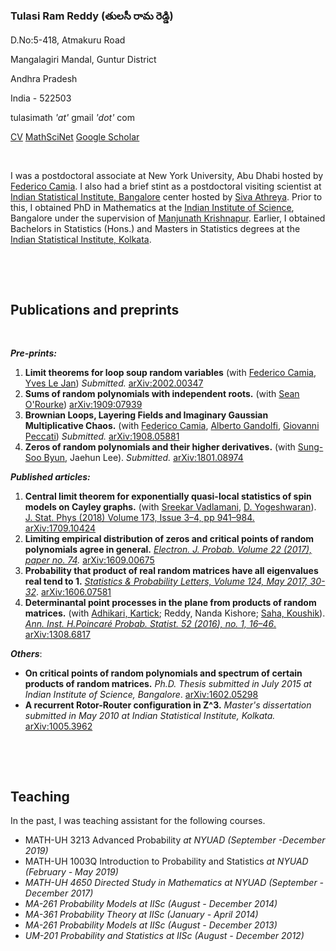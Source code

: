 <h3>Tulasi Ram Reddy (తులసీ రామ రెడ్డి)</h3>
<p>D.No:5-418, Atmakuru Road</p>
<p>Mangalagiri Mandal, Guntur District</p>
<p>Andhra Pradesh</p>
<p>India - 522503</p>
<p>tulasimath <em>&#39;at&#39;</em> gmail <em>&#39;dot&#39;</em> com</p>
<p><a href='https://www.google.com/url?q=https%3A%2F%2Fwww.dropbox.com%2Fs%2F1q9w97twvrhotrn%2FTulasi_cv.pdf%3Fdl%3D0&amp;sa=D&amp;sntz=1&amp;usg=AFQjCNEjyodjUncQ2pItMG-pcNWJHHD2mw'>CV</a>     <a href='https://www.google.com/url?q=https%3A%2F%2Fmathscinet.ams.org%2Fmathscinet%2FMRAuthorID%2F1144801&amp;sa=D&amp;sntz=1&amp;usg=AFQjCNG0LKjNsO49t2IxU8-UP5NvFDdDKA'>MathSciNet</a>      <a href='https://scholar.google.com/citations?user=n7yu3-8AAAAJ&amp;hl=en'>Google Scholar</a></p>
<p>&nbsp;</p>
<p>I was a postdoctoral associate at New York University, Abu Dhabi hosted by <a href='https://www.google.com/url?q=https%3A%2F%2Fnyuad.nyu.edu%2Fen%2Facademics%2Fdivisions%2Fscience%2Ffaculty%2Ffederico-camia.html&amp;sa=D&amp;sntz=1&amp;usg=AFQjCNGdLM53KwUnDPq5L63yI6JWUP9cVw'>Federico Camia</a>. I also had a brief stint as a postdoctoral visiting scientist at <a href='http://www.google.com/url?q=http%3A%2F%2Fwww.isibang.ac.in%2F&amp;sa=D&amp;sntz=1&amp;usg=AFQjCNEScl8qTlGMQgClYj3MZpUZHnnPTw'>Indian Statistical Institute, Bangalore</a> center hosted by <a href='http://www.google.com/url?q=http%3A%2F%2Fwww.isibang.ac.in%2F~athreya%2F&amp;sa=D&amp;sntz=1&amp;usg=AFQjCNG0nBlGEsO-Rwn--p4v3w5YRiCtEg'>Siva Athreya</a>. Prior to this, I obtained PhD in Mathematics at the <a href='http://www.google.com/url?q=http%3A%2F%2Fwww.iisc.ac.in%2F&amp;sa=D&amp;sntz=1&amp;usg=AFQjCNHfBEObh5iqoVDWUIX8tssN0PwxIQ'>Indian Institute of Science</a>, Bangalore under the supervision of <a href='http://www.google.com/url?q=http%3A%2F%2Fmath.iisc.ac.in%2F~manju%2F&amp;sa=D&amp;sntz=1&amp;usg=AFQjCNFqjMJOQNyDmEYEGK6Bz9354ZfGfw'>Manjunath Krishnapur</a>. Earlier, I obtained Bachelors in Statistics (Hons.) and Masters in Statistics degrees at the <a href='http://www.google.com/url?q=http%3A%2F%2Fwww.isical.ac.in%2F&amp;sa=D&amp;sntz=1&amp;usg=AFQjCNH4XOwfX7NoJSxTWA8Qp1N5J5MmXA'>Indian Statistical Institute, Kolkata</a>.</p>
<p>&nbsp;</p>
<p>&nbsp;</p>
<h2>Publications and preprints</h2>
<p>&nbsp;</p>
<p>        <strong><em>Pre-prints:</em></strong></p>
<ol>
<li><strong>Limit theorems for loop soup random variables</strong>  (with <a href='https://www.google.com/url?q=https%3A%2F%2Fnyuad.nyu.edu%2Fen%2Facademics%2Fdivisions%2Fscience%2Ffaculty%2Ffederico-camia.html&amp;sa=D&amp;sntz=1&amp;usg=AFQjCNGdLM53KwUnDPq5L63yI6JWUP9cVw'>Federico Camia</a>, <a href='https://www.google.com/url?q=https%3A%2F%2Fwww.imo.universite-paris-saclay.fr%2F~lejan%2F&amp;sa=D&amp;sntz=1&amp;usg=AFQjCNEKXqM8-SZgjPIs1tkWe365hj8Uag'>Yves Le Jan</a>) <em>Submitted.</em> <a href='https://www.google.com/url?q=https%3A%2F%2Farxiv.org%2Fabs%2F2002.00347&amp;sa=D&amp;sntz=1&amp;usg=AFQjCNFMB5ibIdUZ2gOcDSPguqrxnqSBlA'>arXiv:2002.00347</a> </li>
<li><strong>Sums of random polynomials with independent roots.</strong> (with <a href='https://www.google.com/url?q=https%3A%2F%2Fmath.colorado.edu%2F~seor3821%2F&amp;sa=D&amp;sntz=1&amp;usg=AFQjCNEoIZdaxCs2wKt0ZG1Aovg0-5in4w'>Sean O&#39;Rourke</a>) <a href='https://www.google.com/url?q=https%3A%2F%2Farxiv.org%2Fabs%2F1909.07939&amp;sa=D&amp;sntz=1&amp;usg=AFQjCNExObPnzIP2Kop-2Syph-XSMKUKDQ'>arXiv:1909:07939</a></li>
<li><strong>Brownian Loops, Layering Fields and Imaginary Gaussian Multiplicative Chaos.</strong> (with <a href='https://www.google.com/url?q=https%3A%2F%2Fnyuad.nyu.edu%2Fen%2Facademics%2Fdivisions%2Fscience%2Ffaculty%2Ffederico-camia.html&amp;sa=D&amp;sntz=1&amp;usg=AFQjCNGdLM53KwUnDPq5L63yI6JWUP9cVw'>Federico Camia</a>, <a href='https://www.google.com/url?q=https%3A%2F%2Fnyuad.nyu.edu%2Fen%2Facademics%2Fdivisions%2Fscience%2Ffaculty%2Falberto-gandolfi.html&amp;sa=D&amp;sntz=1&amp;usg=AFQjCNE4rEdkLB8q6DMxDuRFIay6-wr6jg'>Alberto Gandolfi</a>, <a href='https://www.google.com/url?q=https%3A%2F%2Fsites.google.com%2Fsite%2Fgiovannipeccati%2FHome&amp;sa=D&amp;sntz=1&amp;usg=AFQjCNHHYw1r7qg8zvecgJB4NczU8_EA7g'>Giovanni Peccati</a>) <em>Submitted.</em> <a href='https://www.google.com/url?q=https%3A%2F%2Farxiv.org%2Fabs%2F1908.05881&amp;sa=D&amp;sntz=1&amp;usg=AFQjCNFiwjnPbhpsy7DRWX_0L_2Em1sDbg'>arXiv:1908.05881</a></li>
<li><strong>Zeros of random polynomials and their higher derivatives.</strong> (with <a href='https://scholar.google.com/citations?user=d6ybGvMAAAAJ&amp;hl=en'>Sung-Soo Byun</a>, Jaehun Lee). <em>Submitted.</em> <a href='https://www.google.com/url?q=https%3A%2F%2Farxiv.org%2Fabs%2F1801.08974&amp;sa=D&amp;sntz=1&amp;usg=AFQjCNF-j1ShNbl3AhQmkTz94go02ZQeww'>arXiv:1801.08974</a> </li>

</ol>
<p>        <strong><em>Published articles:</em></strong></p>
<ol>
<li><strong>Central limit theorem for exponentially quasi-local statistics of spin models on Cayley graphs.</strong>  (with <a href='http://www.google.com/url?q=http%3A%2F%2Fmath.tifrbng.res.in%2F~sreekar%2FSite%2FHome.html&amp;sa=D&amp;sntz=1&amp;usg=AFQjCNEJ3nsCsyE6QF5kUl_YTxt4W5qGag'>Sreekar Vadlamani</a>, <a href='https://www.google.com/url?q=https%3A%2F%2Fsites.google.com%2Fsite%2Fyogeshwaranacademics%2Fhome%3Fauthuser%3D0&amp;sa=D&amp;sntz=1&amp;usg=AFQjCNG-1MZ6p2vSPQJXgNHs8H1cQdGV1g'>D. Yogeshwaran</a>).  <a href='https://www.google.com/url?q=https%3A%2F%2Flink.springer.com%2Farticle%2F10.1007%2Fs10955-018-2026-9&amp;sa=D&amp;sntz=1&amp;usg=AFQjCNFXORnQMJuxpmmVj1Fq68NHJf4N9A'>J. Stat. Phys (2018) Volume 173, Issue 3–4, pp 941–984.</a>  <a href='http://www.google.com/url?q=http%3A%2F%2Fwww.arxiv.org%2Fabs%2F1709.10424&amp;sa=D&amp;sntz=1&amp;usg=AFQjCNE5W4muyc1HnCEhKPl6UwWx04DY5w'>arXiv:1709.10424</a></li>
<li><strong>Limiting empirical distribution of zeros and critical points of random polynomials agree in general.</strong>   <a href='https://www.google.com/url?q=https%3A%2F%2Fprojecteuclid.org%2Feuclid.ejp%2F1505268105&amp;sa=D&amp;sntz=1&amp;usg=AFQjCNHbzK-GMHDnYH1zmStd_E4EMZU_Fw'><em>Electron. J. Probab. Volume 22 (2017), paper no. 74</em></a><em>.</em>  <a href='http://www.google.com/url?q=http%3A%2F%2Farxiv.org%2Fabs%2F1609.00675&amp;sa=D&amp;sntz=1&amp;usg=AFQjCNFVYj26cd2n0PSJdCYvbBRFV0qPKA'>arXiv:1609.00675</a></li>
<li><strong>Probability that product of real random matrices have all eigenvalues real tend to 1.</strong>   <a href='http://www.google.com/url?q=http%3A%2F%2Fwww.sciencedirect.com%2Fscience%2Farticle%2Fpii%2FS016771521730007X&amp;sa=D&amp;sntz=1&amp;usg=AFQjCNG6XvPcrR1riAPcIRAa6ITOdCbvZg'><em>Statistics &amp; Probability Letters, Volume 124, May 2017, 30-32</em></a>.  <a href='http://www.google.com/url?q=http%3A%2F%2Farxiv.org%2Fabs%2F1606.07581&amp;sa=D&amp;sntz=1&amp;usg=AFQjCNEARqr6NAATHhQTy5iG7GP9A0fMyQ'>arXiv:1606.07581</a></li>
<li><strong>Determinantal point processes in the plane from products of random matrices.</strong>  (with <a href='https://www.google.com/url?q=https%3A%2F%2Fsites.google.com%2Fsite%2Fkartickmath%2F&amp;sa=D&amp;sntz=1&amp;usg=AFQjCNF5zfov3XP37_Rnae6QU5Dd1u_7RQ'>Adhikari, Kartick</a>; Reddy, Nanda Kishore; <a href='https://www.google.com/url?q=https%3A%2F%2Fsites.google.com%2Fsite%2Fsahakou%2Fhome&amp;sa=D&amp;sntz=1&amp;usg=AFQjCNHNKVh6atiqESnAlkQ3XtkMSV_YGg'>Saha, Koushik</a>).  <a href='http://www.google.com/url?q=http%3A%2F%2Fprojecteuclid.org%2Feuclid.aihp%2F1452089258&amp;sa=D&amp;sntz=1&amp;usg=AFQjCNHr6kOgHjYB0fDMiiaIwqmtEui5EQ'><em>Ann. Inst. H.Poincaré Probab. Statist. 52 (2016), no. 1, 16–46</em>.</a>   <a href='http://www.google.com/url?q=http%3A%2F%2Farxiv.org%2Fabs%2F1308.6817&amp;sa=D&amp;sntz=1&amp;usg=AFQjCNEF_obWvk2gxsp9Np5d2zQNJJyaOA'>arXiv:1308.6817</a></li>

</ol>
<p>        <strong><em>Others</em></strong>:</p>
<ul>
<li><strong>On critical points of random polynomials and spectrum of certain products of random matrices.</strong> <em>Ph.D. Thesis submitted in July 2015 at Indian Institute of Science, Bangalore</em>.  <a href='http://www.google.com/url?q=http%3A%2F%2Farxiv.org%2Fabs%2F1602.05298&amp;sa=D&amp;sntz=1&amp;usg=AFQjCNEF7KG1i8z9DTwQwKRwUGyc44OIRw'>arXiv:1602.05298</a></li>
<li><strong>A recurrent Rotor-Router configuration in Z^3.</strong> <em>Master&#39;s dissertation submitted in May 2010 at Indian Statistical Institute, Kolkata.</em>  <a href='http://www.google.com/url?q=http%3A%2F%2Farxiv.org%2Fabs%2F1005.3962&amp;sa=D&amp;sntz=1&amp;usg=AFQjCNEzRfCKeL1N9B8jbwuu4yFsW5NZEg'>arXiv:1005.3962</a></li>

</ul>
<p>&nbsp;</p>
<p>&nbsp;</p>
<h2>Teaching</h2>
<p>In the past, I was teaching assistant for the following courses.</p>
<ul>
<li>MATH-UH 3213 Advanced Probability <em>at  NYUAD (September -December 2019)</em></li>
<li>MATH-UH 1003Q Introduction to Probability and Statistics <em>at NYUAD (February - May 2019)</em></li>
<li><em>MATH-UH 4650 Directed Study in Mathematics at NYUAD (September -December 2017)</em></li>
<li><em>MA-261 Probability Models at IISc  (August - December 2014)</em></li>
<li><em>MA-361 Probability Theory at IISc (January - April 2014)</em></li>
<li><em>MA-261 Probability Models at IISc (August - December 2013)</em></li>
<li><em>UM-201 Probability and Statistics at IISc (August - December 2012)</em></li>

</ul>
<p>&nbsp;</p>
<p>&nbsp;</p>
